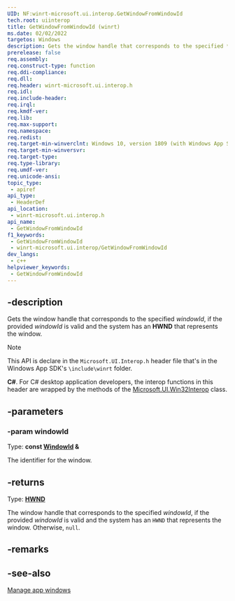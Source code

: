 ```yaml
---
UID: NF:winrt-microsoft.ui.interop.GetWindowFromWindowId
tech.root: uiinterop
title: GetWindowFromWindowId (winrt)
ms.date: 02/02/2022
targetos: Windows
description: Gets the window handle that corresponds to the specified *windowId*, if the provided *windowId* is valid and the system has an **HWND** that represents the window.
prerelease: false
req.assembly: 
req.construct-type: function
req.ddi-compliance: 
req.dll: 
req.header: winrt-microsoft.ui.interop.h
req.idl: 
req.include-header: 
req.irql: 
req.kmdf-ver: 
req.lib: 
req.max-support: 
req.namespace: 
req.redist: 
req.target-min-winverclnt: Windows 10, version 1809 (with Windows App SDK 1.0 Stable or later)
req.target-min-winversvr: 
req.target-type: 
req.type-library: 
req.umdf-ver: 
req.unicode-ansi: 
topic_type:
 - apiref
api_type:
 - HeaderDef
api_location:
 - winrt-microsoft.ui.interop.h
api_name:
 - GetWindowFromWindowId
f1_keywords:
 - GetWindowFromWindowId
 - winrt-microsoft.ui.interop/GetWindowFromWindowId
dev_langs:
 - c++
helpviewer_keywords:
 - GetWindowFromWindowId
---
```


## -description

Gets the window handle that corresponds to the specified *windowId*, if the provided *windowId* is valid and the system has an **HWND** that represents the window.

> [!NOTE]
> This API is declare in the `Microsoft.UI.Interop.h` header file that's in the Windows App SDK's `\include\winrt` folder.

**C#**. For C# desktop application developers, the interop functions in this header are wrapped by the methods of the [Microsoft.UI.Win32Interop](/windows/apps/winui/winui3/cs-interop-apis/microsoft.ui/microsoft.ui.win32interop) class.

## -parameters

### -param windowId

Type: **const [WindowId](/windows/winui/api/microsoft.ui.windowid) \&**

The identifier for the window.

## -returns

Type: **[HWND](/windows/win32/winprog/windows-data-types)**

The window handle that corresponds to the specified *windowId*, if the provided *windowId* is valid and the system has an `HWND` that represents the window. Otherwise, `null`.

## -remarks

## -see-also

[Manage app windows](/windows/apps/windows-app-sdk/windowing/windowing-overview)
